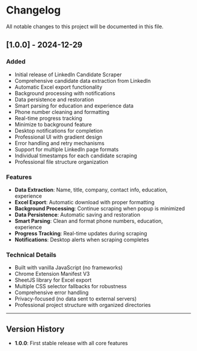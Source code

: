 # Changelog

All notable changes to this project will be documented in this file.

## [1.0.0] - 2024-12-29

### Added
- Initial release of LinkedIn Candidate Scraper
- Comprehensive candidate data extraction from LinkedIn
- Automatic Excel export functionality
- Background processing with notifications
- Data persistence and restoration
- Smart parsing for education and experience data
- Phone number cleaning and formatting
- Real-time progress tracking
- Minimize to background feature
- Desktop notifications for completion
- Professional UI with gradient design
- Error handling and retry mechanisms
- Support for multiple LinkedIn page formats
- Individual timestamps for each candidate scraping
- Professional file structure organization

### Features
- **Data Extraction**: Name, title, company, contact info, education, experience
- **Excel Export**: Automatic download with proper formatting
- **Background Processing**: Continue scraping when popup is minimized
- **Data Persistence**: Automatic saving and restoration
- **Smart Parsing**: Clean and format phone numbers, education, experience
- **Progress Tracking**: Real-time updates during scraping
- **Notifications**: Desktop alerts when scraping completes

### Technical Details
- Built with vanilla JavaScript (no frameworks)
- Chrome Extension Manifest V3
- SheetJS library for Excel export
- Multiple CSS selector fallbacks for robustness
- Comprehensive error handling
- Privacy-focused (no data sent to external servers)
- Professional project structure with organized directories

---

## Version History

- **1.0.0**: First stable release with all core features
